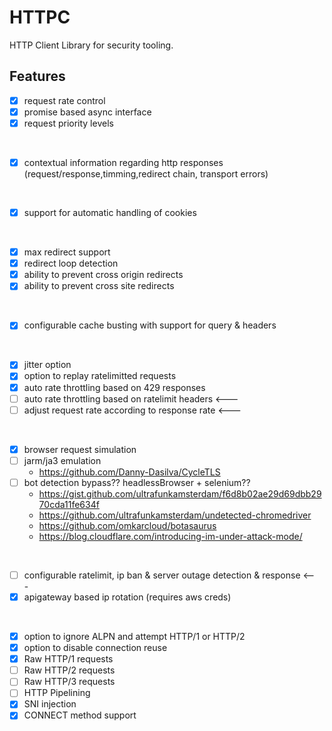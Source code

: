 HTTPC
==

HTTP Client Library for security tooling.

## Features

- [x] request rate control  
- [x] promise based async interface
- [x] request priority levels
<br>

- [x] contextual information regarding http responses (request/response,timming,redirect chain, transport errors)  
<br>

- [x] support for automatic handling of cookies  
<br>

- [x] max redirect support
- [x] redirect loop detection
- [x] ability to prevent cross origin redirects
- [x] ability to prevent cross site redirects  
<br>

- [x] configurable cache busting with support for query & headers  
<br>

- [x] jitter option
- [x] option to replay ratelimitted requests
- [x] auto rate throttling based on 429 responses
- [ ] auto rate throttling based on ratelimit headers   <---
- [ ] adjust request rate according to response rate   <---
<br>

- [x] browser request simulation
- [ ] jarm/ja3 emulation
  - https://github.com/Danny-Dasilva/CycleTLS
- [ ] bot detection bypass?? headlessBrowser + selenium??
  - https://gist.github.com/ultrafunkamsterdam/f6d8b02ae29d69dbb2970cda11fe634f
  - https://github.com/ultrafunkamsterdam/undetected-chromedriver
  - https://github.com/omkarcloud/botasaurus
  - https://blog.cloudflare.com/introducing-im-under-attack-mode/
<br>

- [ ] configurable ratelimit, ip ban & server outage detection & response   <---
- [x] apigateway based ip rotation (requires aws creds)
<br>

- [x] option to ignore ALPN and attempt HTTP/1 or HTTP/2
- [x] option to disable connection reuse
- [x] Raw HTTP/1 requests
- [ ] Raw HTTP/2 requests
- [ ] Raw HTTP/3 requests
- [ ] HTTP Pipelining
- [x] SNI injection      
- [x] CONNECT method support 
<br>
